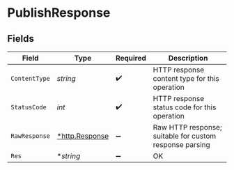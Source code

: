 # PublishResponse


## Fields

| Field                                                   | Type                                                    | Required                                                | Description                                             |
| ------------------------------------------------------- | ------------------------------------------------------- | ------------------------------------------------------- | ------------------------------------------------------- |
| `ContentType`                                           | *string*                                                | :heavy_check_mark:                                      | HTTP response content type for this operation           |
| `StatusCode`                                            | *int*                                                   | :heavy_check_mark:                                      | HTTP response status code for this operation            |
| `RawResponse`                                           | [*http.Response](https://pkg.go.dev/net/http#Response)  | :heavy_minus_sign:                                      | Raw HTTP response; suitable for custom response parsing |
| `Res`                                                   | **string*                                               | :heavy_minus_sign:                                      | OK                                                      |